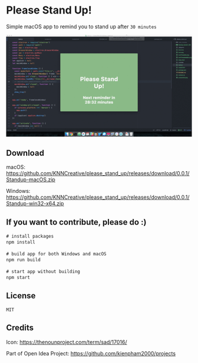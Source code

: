 # Please Stand Up!
Simple macOS app to remind you to stand up after `30 minutes`

![Demo](demo.gif "Demo")

## Download
macOS: https://github.com/KNNCreative/please_stand_up/releases/download/0.0.1/Standup-macOS.zip

Windows: https://github.com/KNNCreative/please_stand_up/releases/download/0.0.1/Standup-win32-x64.zip

## If you want to contribute, please do :)

    # install packages
    npm install

    # build app for both Windows and macOS
    npm run build

    # start app without building
    npm start

## License
    MIT

## Credits

Icon: https://thenounproject.com/term/sad/17016/

Part of Open Idea Project: https://github.com/kienpham2000/projects
